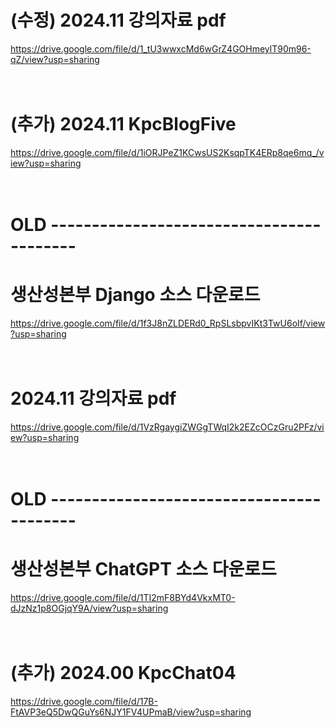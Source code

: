 # (수정) 2024.11 강의자료 pdf

https://drive.google.com/file/d/1_tU3wwxcMd6wGrZ4GOHmeylT90m96-qZ/view?usp=sharing
<br /><br /><br />

# (추가) 2024.11 KpcBlogFive

https://drive.google.com/file/d/1iORJPeZ1KCwsUS2KsqpTK4ERp8qe6mq_/view?usp=sharing
<br /><br /><br />


# OLD -----------------------------------------

# 생산성본부 Django 소스 다운로드

https://drive.google.com/file/d/1f3J8nZLDERd0_RpSLsbpvIKt3TwU6oIf/view?usp=sharing
<br /><br /><br />

# 2024.11 강의자료 pdf

https://drive.google.com/file/d/1VzRgaygiZWGgTWqI2k2EZcOCzGru2PFz/view?usp=sharing
<br /><br /><br />


# OLD -----------------------------------------

# 생산성본부 ChatGPT 소스 다운로드

https://drive.google.com/file/d/1TI2mF8BYd4VkxMT0-dJzNz1p8OGjqY9A/view?usp=sharing
<br /><br /><br />

# (추가) 2024.00 KpcChat04

https://drive.google.com/file/d/17B-FtAVP3eQ5DwQGuYs6NJY1FV4UPmaB/view?usp=sharing
<br /><br /><br />
